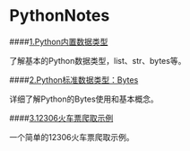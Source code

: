 # PythonNotes


####[1.Python内置数据类型](https://github.com/GraySilver/note-python/blob/master/Python%E5%86%85%E7%BD%AE%E6%95%B0%E6%8D%AE%E7%B1%BB%E5%9E%8B.md)

 了解基本的Python数据类型，list、str、bytes等。

####[2.Python标准数据类型：Bytes](https://github.com/GraySilver/note-python/blob/master/Python标准数据类型Bytes.md)

详细了解Python的Bytes使用和基本概念。

####[3.12306火车票爬取示例](https://github.com/GraySilver/note-python/blob/master/crab_ticket.py)

一个简单的12306火车票爬取示例。